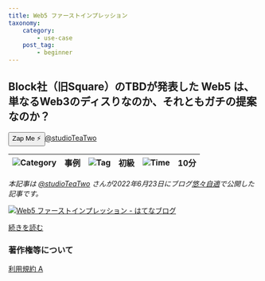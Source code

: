 ```yaml
---
title: Web5 ファーストインプレッション
taxonomy:
    category:
        - use-case
    post_tag:
        - beginner
---
```


## Block社（旧Square）のTBDが発表した Web5 は、単なるWeb3のディスりなのか、それともガチの提案なのか？

<div><button class="zap-button" data-npub="npub1xkym0yaewlz0qfghtt7hjtnu28fxaa5rk3wtcek9d3x3ft2ns3lq775few" data-relays="wss://relay.damus.io,wss://relay.snort.social,wss://nostr.wine,wss://relay.nostr.band">Zap Me ⚡</button><a href="https://twitter.com/studioTeaTwo">@studioTeaTwo</a></div>

|  ![Category](/_images/category.png)  |  事例  |  ![Tag](/_images/tag.png)  |  初級  | ![Time](/_images/timer.png)  |  10分  |
| ---- | ---- | ---- | ---- | ---- | ---- |

*本記事は [@studioTeaTwo](https://twitter.com/studioTeaTwo/) さんが2022年6月23日にブログ[悠々自適](https://teatwo.hatenablog.com/)で公開した記事です。*

[![Web5 ファーストインプレッション - はてなブログ](/_images/web5_first_impression.png)](https://teatwo.hatenablog.com/entry/2022/06/23/221218)

[続きを読む](https://teatwo.hatenablog.com/entry/2022/06/23/221218)


### 著作権等について
[利用規約 A](https://lostinbitcoin.jp/copyright/#uaa)
